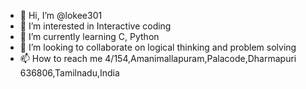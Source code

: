 - 👋 Hi, I’m @lokee301
- 👀 I’m interested in Interactive coding 
- 🌱 I’m currently learning C, Python
- 💞️ I’m looking to collaborate on logical thinking and problem solving 
- 📫 How to reach me 4/154,Amanimallapuram,Palacode,Dharmapuri 636806,Tamilnadu,India

<!---
lokee301/lokee301 is a ✨ special ✨ repository because its `README.md` (this file) appears on your GitHub profile.
You can click the Preview link to take a look at your changes.
--->
